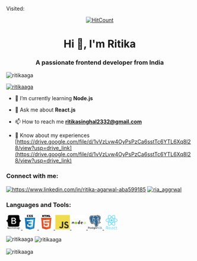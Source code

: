 

Visited:<center>[![HitCount](https://hits.dwyl.com/RitikaAga/RitikaAga.svg?style=flat-square)](http://hits.dwyl.com/RitikaAga/RitikaAga)</center>

<!---
RitikaAga/RitikaAga is a ✨ special ✨ repository because its `README.md` (this file) appears on your GitHub profile.
You can click the Preview link to take a look at your changes.
--->


<h1 align="center">Hi 👋, I'm Ritika</h1>
<h3 align="center">A passionate frontend developer from India</h3>

<p align="left"> <img src="https://komarev.com/ghpvc/?username=ritikaaga&label=Profile%20views&color=0e75b6&style=flat" alt="ritikaaga" /> </p>

<p align="left"> <a href="https://github.com/ryo-ma/github-profile-trophy"><img src="https://github-profile-trophy.vercel.app/?username=ritikaaga" alt="ritikaaga" /></a> </p>

- 🌱 I’m currently learning **Node.js**

- 💬 Ask me about **React.js**

- 📫 How to reach me **ritikasinghal2332@gmail.com**

- 📄 Know about my experiences [https://drive.google.com/file/d/1vVzLvw4OyPsPzCa6sstTc6YTL6Xq8l28/view?usp=drive_link](https://drive.google.com/file/d/1vVzLvw4OyPsPzCa6sstTc6YTL6Xq8l28/view?usp=drive_link)

<h3 align="left">Connect with me:</h3>
<p align="left">
<a href="https://linkedin.com/in/https://www.linkedin.com/in/ritika-agarwal-aba599185" target="blank"><img align="center" src="https://raw.githubusercontent.com/rahuldkjain/github-profile-readme-generator/master/src/images/icons/Social/linked-in-alt.svg" alt="https://www.linkedin.com/in/ritika-agarwal-aba599185" height="30" width="40" /></a>
<a href="https://instagram.com/ria_aggrwal" target="blank"><img align="center" src="https://raw.githubusercontent.com/rahuldkjain/github-profile-readme-generator/master/src/images/icons/Social/instagram.svg" alt="ria_aggrwal" height="30" width="40" /></a>
</p>

<h3 align="left">Languages and Tools:</h3>
<p align="left"> <a href="https://getbootstrap.com" target="_blank" rel="noreferrer"> <img src="https://raw.githubusercontent.com/devicons/devicon/master/icons/bootstrap/bootstrap-plain-wordmark.svg" alt="bootstrap" width="40" height="40"/> </a> <a href="https://www.w3schools.com/css/" target="_blank" rel="noreferrer"> <img src="https://raw.githubusercontent.com/devicons/devicon/master/icons/css3/css3-original-wordmark.svg" alt="css3" width="40" height="40"/> </a> <a href="https://www.w3.org/html/" target="_blank" rel="noreferrer"> <img src="https://raw.githubusercontent.com/devicons/devicon/master/icons/html5/html5-original-wordmark.svg" alt="html5" width="40" height="40"/> </a> <a href="https://developer.mozilla.org/en-US/docs/Web/JavaScript" target="_blank" rel="noreferrer"> <img src="https://raw.githubusercontent.com/devicons/devicon/master/icons/javascript/javascript-original.svg" alt="javascript" width="40" height="40"/> </a> <a href="https://nodejs.org" target="_blank" rel="noreferrer"> <img src="https://raw.githubusercontent.com/devicons/devicon/master/icons/nodejs/nodejs-original-wordmark.svg" alt="nodejs" width="40" height="40"/> </a> <a href="https://www.postgresql.org" target="_blank" rel="noreferrer"> <img src="https://raw.githubusercontent.com/devicons/devicon/master/icons/postgresql/postgresql-original-wordmark.svg" alt="postgresql" width="40" height="40"/> </a> <a href="https://reactjs.org/" target="_blank" rel="noreferrer"> <img src="https://raw.githubusercontent.com/devicons/devicon/master/icons/react/react-original-wordmark.svg" alt="react" width="40" height="40"/> </a> </p>

<p><img align="left" src="https://github-readme-stats.vercel.app/api/top-langs?username=ritikaaga&show_icons=true&locale=en&layout=compact" alt="ritikaaga" /></p>

<p>&nbsp;<img align="center" src="https://github-readme-stats.vercel.app/api?username=ritikaaga&show_icons=true&locale=en" alt="ritikaaga" /></p>

<p><img align="center" src="https://github-readme-streak-stats.herokuapp.com/?user=ritikaaga&" alt="ritikaaga" /></p>
